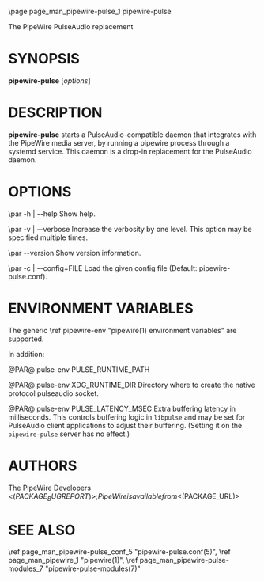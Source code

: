 \page page_man_pipewire-pulse_1 pipewire-pulse

The PipeWire PulseAudio replacement

# SYNOPSIS

**pipewire-pulse** \[*options*\]

# DESCRIPTION

**pipewire-pulse** starts a PulseAudio-compatible daemon that integrates
with the PipeWire media server, by running a pipewire process through a
systemd service. This daemon is a drop-in replacement for the PulseAudio
daemon.

# OPTIONS

\par -h | \--help
Show help.

\par -v | \--verbose
Increase the verbosity by one level. This option may be specified
multiple times.

\par \--version
Show version information.

\par -c | \--config=FILE
Load the given config file (Default: pipewire-pulse.conf).

# ENVIRONMENT VARIABLES

The generic \ref pipewire-env "pipewire(1) environment variables"
are supported.

In addition:

@PAR@ pulse-env  PULSE_RUNTIME_PATH

@PAR@ pulse-env  XDG_RUNTIME_DIR
Directory where to create the native protocol pulseaudio socket.

@PAR@ pulse-env  PULSE_LATENCY_MSEC
Extra buffering latency in milliseconds. This controls buffering
logic in `libpulse` and may be set for PulseAudio client applications
to adjust their buffering. (Setting it on the `pipewire-pulse` server
has no effect.)

# AUTHORS

The PipeWire Developers <$(PACKAGE_BUGREPORT)>;
PipeWire is available from <$(PACKAGE_URL)>

# SEE ALSO

\ref page_man_pipewire-pulse_conf_5 "pipewire-pulse.conf(5)",
\ref page_man_pipewire_1 "pipewire(1)",
\ref page_man_pipewire-pulse-modules_7 "pipewire-pulse-modules(7)"
